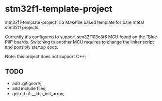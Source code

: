 # stm32f1-template-project

stm32f1-template-project is a Makefile based template for bare metal stm32f1 projects.

Currently it's configured to support stm32f103c8t6 MCU found on the "Blue Pill" boards. Switching to another MCU requires to change the linker script and possibly startup code.

Note: this project does not support C++;

## TODO

- add .gitignore;
- add include files;
- get rid of __libc_init_array;
